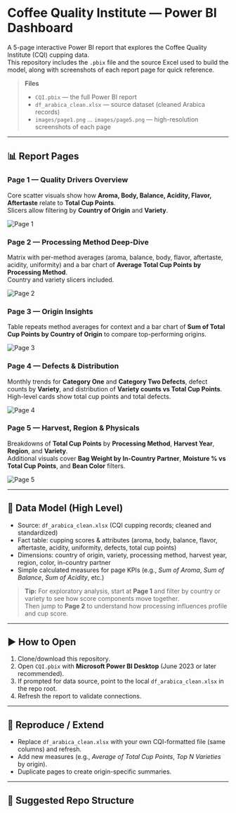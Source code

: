 # Coffee Quality Institute — Power BI Dashboard

A 5-page interactive Power BI report that explores the Coffee Quality Institute (CQI) cupping data.  
This repository includes the `.pbix` file and the source Excel used to build the model, along with
screenshots of each report page for quick reference.

> **Files**
>
> - `CQI.pbix` — the full Power BI report  
> - `df_arabica_clean.xlsx` — source dataset (cleaned Arabica records)  
> - `images/page1.png` … `images/page5.png` — high-resolution screenshots of each page

---

## 📊 Report Pages

### Page 1 — Quality Drivers Overview
Core scatter visuals show how **Aroma, Body, Balance, Acidity, Flavor, Aftertaste** relate to **Total Cup Points**.  
Slicers allow filtering by **Country of Origin** and **Variety**.
  
![Page 1](./images/page1.png)

### Page 2 — Processing Method Deep-Dive
Matrix with per-method averages (aroma, balance, body, flavor, aftertaste, acidity, uniformity) and a bar chart of **Average Total Cup Points by Processing Method**.  
Country and variety slicers included.
  
![Page 2](./images/page2.png)

### Page 3 — Origin Insights
Table repeats method averages for context and a bar chart of **Sum of Total Cup Points by Country of Origin** to compare top-performing origins.
  
![Page 3](./images/page3.png)

### Page 4 — Defects & Distribution
Monthly trends for **Category One** and **Category Two Defects**, defect counts by **Variety**, and distribution of **Variety counts vs Total Cup Points**.  
High-level cards show total cup points and total defects.
  
![Page 4](./images/page4.png)

### Page 5 — Harvest, Region & Physicals
Breakdowns of **Total Cup Points** by **Processing Method**, **Harvest Year**, **Region**, and **Variety**.  
Additional visuals cover **Bag Weight by In-Country Partner**, **Moisture % vs Total Cup Points**, and **Bean Color** filters.
  
![Page 5](./images/page5.png)

---

## 🧱 Data Model (High Level)
- Source: `df_arabica_clean.xlsx` (CQI cupping records; cleaned and standardized)
- Fact table: cupping scores & attributes (aroma, body, balance, flavor, aftertaste, acidity, uniformity, defects, total cup points)
- Dimensions: country of origin, variety, processing method, harvest year, region, color, in-country partner
- Simple calculated measures for page KPIs (e.g., *Sum of Aroma*, *Sum of Balance*, *Sum of Acidity*, etc.)

> **Tip:** For exploratory analysis, start at **Page 1** and filter by country or variety to see how score components move together.  
Then jump to **Page 2** to understand how processing influences profile and cup score.

---

## ▶️ How to Open
1. Clone/download this repository.
2. Open `CQI.pbix` with **Microsoft Power BI Desktop** (June 2023 or later recommended).
3. If prompted for data source, point to the local `df_arabica_clean.xlsx` in the repo root.
4. Refresh the report to validate connections.

---

## 🔁 Reproduce / Extend
- Replace `df_arabica_clean.xlsx` with your own CQI-formatted file (same columns) and refresh.
- Add new measures (e.g., *Average of Total Cup Points*, *Top N Varieties* by origin).
- Duplicate pages to create origin-specific summaries.

---

## 📁 Suggested Repo Structure

